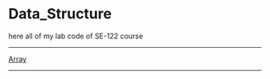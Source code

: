 # Data_Structure
here all of my lab code of SE-122 course


---


[Array](https://github.com/mmr-ashiq/Data_Structure/tree/master/Array)


---
